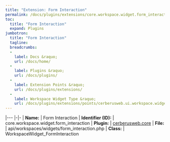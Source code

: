 ```yaml
---
title: "Extension: Form Interaction"
permalink: /docs/plugins/extensions/core.workspace.widget.form_interaction/
toc:
  title: "Form Interaction"
  expand: Plugins
jumbotron:
  title: "Form Interaction"
  tagline: 
  breadcrumbs:
  -
    label: Docs &raquo;
    url: /docs/home/
  -
    label: Plugins &raquo;
    url: /docs/plugins/
  -
    label: Extension Points &raquo;
    url: /docs/plugins/extensions/
  -
    label: Workspace Widget Type &raquo;
    url: /docs/plugins/extensions/points/cerberusweb.ui.workspace.widget
---
```


|---
|-|-
| **Name:** | Form Interaction
| **Identifier (ID):** | core.workspace.widget.form_interaction
| **Plugin:** | [cerberusweb.core](/docs/plugins/cerberusweb.core/)
| **File:** | api/workspaces/widgets/form_interaction.php
| **Class:** | WorkspaceWidget_FormInteraction

